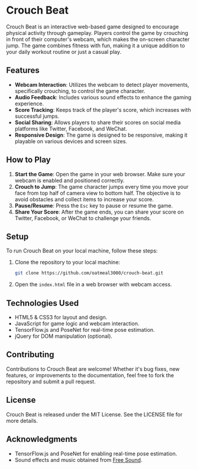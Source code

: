 # Crouch Beat

Crouch Beat is an interactive web-based game designed to encourage physical activity through gameplay. Players control the game by crouching in front of their computer's webcam, which makes the on-screen character jump. The game combines fitness with fun, making it a unique addition to your daily workout routine or just a casual play.

## Features

- **Webcam Interaction**: Utilizes the webcam to detect player movements, specifically crouching, to control the game character.
- **Audio Feedback**: Includes various sound effects to enhance the gaming experience.
- **Score Tracking**: Keeps track of the player's score, which increases with successful jumps.
- **Social Sharing**: Allows players to share their scores on social media platforms like Twitter, Facebook, and WeChat.
- **Responsive Design**: The game is designed to be responsive, making it playable on various devices and screen sizes.

## How to Play

1. **Start the Game**: Open the game in your web browser. Make sure your webcam is enabled and positioned correctly.
2. **Crouch to Jump**: The game character jumps every time you move your face from top half of camera view to bottom half. The objective is to avoid obstacles and collect items to increase your score.
3. **Pause/Resume**: Press the `Esc` key to pause or resume the game.
4. **Share Your Score**: After the game ends, you can share your score on Twitter, Facebook, or WeChat to challenge your friends.

## Setup

To run Crouch Beat on your local machine, follow these steps:

1. Clone the repository to your local machine:
   ```bash
   git clone https://github.com/oatmeal3000/crouch-beat.git
   ```
2. Open the `index.html` file in a web browser with webcam access.

## Technologies Used

- HTML5 & CSS3 for layout and design.
- JavaScript for game logic and webcam interaction.
- TensorFlow.js and PoseNet for real-time pose estimation.
- jQuery for DOM manipulation (optional).

## Contributing

Contributions to Crouch Beat are welcome! Whether it's bug fixes, new features, or improvements to the documentation, feel free to fork the repository and submit a pull request.

## License

Crouch Beat is released under the MIT License. See the LICENSE file for more details.

## Acknowledgments

- TensorFlow.js and PoseNet for enabling real-time pose estimation.
- Sound effects and music obtained from [Free Sound](https://freesound.org/).
